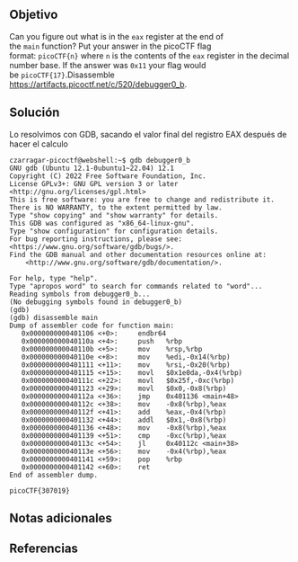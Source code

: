 ## Objetivo

Can you figure out what is in the `eax` register at the end of the `main` function? Put your answer in the picoCTF flag format: `picoCTF{n}` where `n` is the contents of the `eax` register in the decimal number base. If the answer was `0x11` your flag would be `picoCTF{17}`.Disassemble https://artifacts.picoctf.net/c/520/debugger0_b.
## Solución

Lo resolvimos con GDB, sacando el valor final del registro EAX después de hacer el calculo

```
czarragar-picoctf@webshell:~$ gdb debugger0_b
GNU gdb (Ubuntu 12.1-0ubuntu1~22.04) 12.1
Copyright (C) 2022 Free Software Foundation, Inc.
License GPLv3+: GNU GPL version 3 or later <http://gnu.org/licenses/gpl.html>
This is free software: you are free to change and redistribute it.
There is NO WARRANTY, to the extent permitted by law.
Type "show copying" and "show warranty" for details.
This GDB was configured as "x86_64-linux-gnu".
Type "show configuration" for configuration details.
For bug reporting instructions, please see:
<https://www.gnu.org/software/gdb/bugs/>.
Find the GDB manual and other documentation resources online at:
    <http://www.gnu.org/software/gdb/documentation/>.

For help, type "help".
Type "apropos word" to search for commands related to "word"...
Reading symbols from debugger0_b...
(No debugging symbols found in debugger0_b)
(gdb) 
(gdb) disassemble main
Dump of assembler code for function main:
   0x0000000000401106 <+0>:     endbr64 
   0x000000000040110a <+4>:     push   %rbp
   0x000000000040110b <+5>:     mov    %rsp,%rbp
   0x000000000040110e <+8>:     mov    %edi,-0x14(%rbp)
   0x0000000000401111 <+11>:    mov    %rsi,-0x20(%rbp)
   0x0000000000401115 <+15>:    movl   $0x1e0da,-0x4(%rbp)
   0x000000000040111c <+22>:    movl   $0x25f,-0xc(%rbp)
   0x0000000000401123 <+29>:    movl   $0x0,-0x8(%rbp)
   0x000000000040112a <+36>:    jmp    0x401136 <main+48>
   0x000000000040112c <+38>:    mov    -0x8(%rbp),%eax
   0x000000000040112f <+41>:    add    %eax,-0x4(%rbp)
   0x0000000000401132 <+44>:    addl   $0x1,-0x8(%rbp)
   0x0000000000401136 <+48>:    mov    -0x8(%rbp),%eax
   0x0000000000401139 <+51>:    cmp    -0xc(%rbp),%eax
   0x000000000040113c <+54>:    jl     0x40112c <main+38>
   0x000000000040113e <+56>:    mov    -0x4(%rbp),%eax
   0x0000000000401141 <+59>:    pop    %rbp
   0x0000000000401142 <+60>:    ret    
End of assembler dump.
```

```
picoCTF{307019}
```


## Notas adicionales


## Referencias

